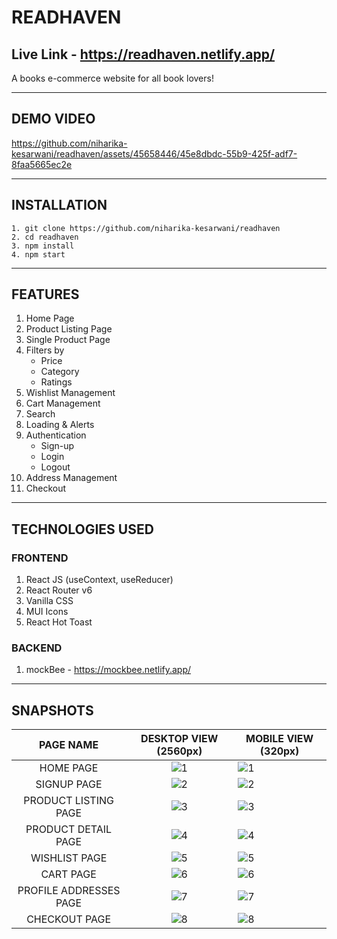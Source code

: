 # READHAVEN

## Live Link - https://readhaven.netlify.app/

A books e-commerce website for all book lovers!

---

## DEMO VIDEO

https://github.com/niharika-kesarwani/readhaven/assets/45658446/45e8dbdc-55b9-425f-adf7-8faa5665ec2e

---

## INSTALLATION

```
1. git clone https://github.com/niharika-kesarwani/readhaven
2. cd readhaven
3. npm install
4. npm start
```

---

## FEATURES

1. Home Page
2. Product Listing Page
3. Single Product Page
4. Filters by
   - Price
   - Category
   - Ratings
5. Wishlist Management
6. Cart Management
7. Search
8. Loading & Alerts
9. Authentication
   - Sign-up
   - Login
   - Logout
10. Address Management
11. Checkout

---

## TECHNOLOGIES USED

### FRONTEND

1. React JS (useContext, useReducer)
2. React Router v6
3. Vanilla CSS
4. MUI Icons
5. React Hot Toast

### BACKEND

1. mockBee - https://mockbee.netlify.app/

---

## SNAPSHOTS

|       PAGE NAME        |                                           DESKTOP VIEW (2560px)                                            | MOBILE VIEW (320px)       |
| :--------------------: | :--------------------------------------------------------------------------------------------------------: | ------------------------- |
|      HOME PAGE         | ![1](https://github.com/niharika-kesarwani/readhaven/assets/45658446/7646bd76-c66f-4df0-bf86-0defddea862e)  | ![1](https://github.com/niharika-kesarwani/readhaven/assets/45658446/d43c61e0-31e4-4c48-bd6a-26f68f71c3c4) |
|      SIGNUP PAGE       | ![2](https://github.com/niharika-kesarwani/readhaven/assets/45658446/3ee76a8a-c9f3-4e9f-9c96-5ee1940ecb0c)  | ![2](https://github.com/niharika-kesarwani/readhaven/assets/45658446/1fa03c5a-5a8b-46fe-9246-d02cd8313cbd) |
|  PRODUCT LISTING PAGE  | ![3](https://github.com/niharika-kesarwani/readhaven/assets/45658446/78f70ac4-0f1b-49fb-aeed-be52f6524859)  | ![3](https://github.com/niharika-kesarwani/readhaven/assets/45658446/485e572b-db52-4846-80cb-220e044782ed) |
|  PRODUCT DETAIL PAGE   | ![4](https://github.com/niharika-kesarwani/readhaven/assets/45658446/d8392fe2-8c88-498b-8922-6774fd852f33)  | ![4](https://github.com/niharika-kesarwani/readhaven/assets/45658446/46ec7c62-5742-4d67-a284-6d5ea5ad9c6a) |
|     WISHLIST PAGE      | ![5](https://github.com/niharika-kesarwani/readhaven/assets/45658446/9740b27c-4cd9-43e1-860a-ab8f8c038981)  | ![5](https://github.com/niharika-kesarwani/readhaven/assets/45658446/61f52ce3-692a-4a34-b8ab-6e43919aa95f) |
|       CART PAGE        | ![6](https://github.com/niharika-kesarwani/readhaven/assets/45658446/10f7e437-dd88-4831-a06a-54e7d749b390)  | ![6](https://github.com/niharika-kesarwani/readhaven/assets/45658446/b35fee74-fb8b-42f5-86a1-90b480527641) |
| PROFILE ADDRESSES PAGE | ![7](https://github.com/niharika-kesarwani/readhaven/assets/45658446/75246bd4-315b-41cd-9dde-fbdee99b4db0)  | ![7](https://github.com/niharika-kesarwani/readhaven/assets/45658446/528dd434-2550-47d7-8ee0-9aacb0c76dc0) |
|     CHECKOUT PAGE      | ![8](https://github.com/niharika-kesarwani/readhaven/assets/45658446/448852a2-bb6a-4c7f-a08a-23e70aeaa3af)  | ![8](https://github.com/niharika-kesarwani/readhaven/assets/45658446/d022ecae-f2e8-41f6-b666-5f6faa15bbab) |
